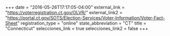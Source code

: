 +++
date = "2016-05-26T17:17:05-04:00"
external_link = "https://voterregistration.ct.gov/OLVR/"
external_link2 = "https://portal.ct.gov/SOTS/Election-Services/Voter-Information/Voter-Fact-Sheet"
registration_type = "online"
state_abbreviation = "CT"
title = "Connecticut"
selecciones_link = true
selecciones_link2 = false
+++
